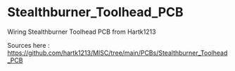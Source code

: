# Stealthburner_Toolhead_PCB
Wiring Stealthburner Toolhead PCB from Hartk1213

Sources here : https://github.com/hartk1213/MISC/tree/main/PCBs/Stealthburner_Toolhead_PCB
